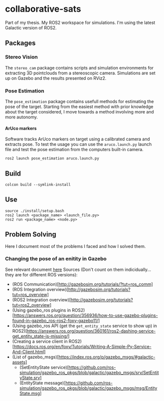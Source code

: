 # collaborative-sats
Part of my thesis. My ROS2 workspace for simulations. I'm using the latest Galactic version of ROS2.

## Packages

### Stereo Vision

The `stereo_cam` package contains scripts and simulation environments for extracting 3D pointclouds from a stereoscopic camera. Simulations are set up on Gazebo and the results presented on RViz2.

### Pose Estimation

The `pose_estimation` package contains usefull methods for estimating the pose of the target. Starting from the easiest method with prior knowledge about the target considered, I move towards a method involving more and more autonomy.

#### ArUco markers

Software tracks ArUco markers on target using a calibrated camera and extracts pose. To test the usage you can use the `aruco.launch.py` launch file and test the pose estimation from the computers built-in camera.
```console
ros2 launch pose_estimation aruco.launch.py
```

## Build
```console
colcon build --symlink-install
```

## Use
```console
source ./install/setup.bash
ros2 launch <package_name> <launch_file.py>
ros2 run <package_name> <node.py>
```

## Problem Solving
Here I document most of the problems I faced and how I solved them.

### Changing the pose of an enitity in Gazebo
See relevant document [here](pose_estimation/pose_estimation/README.md)
Sources (Don't count on them indicidually... they are for different ROS versions):
- (ROS Communication)[http://gazebosim.org/tutorials/?tut=ros_comm]
- (ROS Integration overview)[http://gazebosim.org/tutorials?tut=ros_overview]
- (ROS2 Integration overview)[http://gazebosim.org/tutorials?tut=ros2_overview]
- (Using gazebo_ros plugins in ROS2)[https://answers.ros.org/question/356936/how-to-use-gazebo-plugins-found-in-gazebo_ros-ros2-foxy-gazebo11/]
- (Using gazebo_ros API (get the `get_entity_state` service to show up) in ROS2)[https://answers.ros.org/question/360161/ros2-dashing-service-get_entity_state-is-missing/]
- (Creating a service client in ROS2)[https://docs.ros.org/en/foxy/Tutorials/Writing-A-Simple-Py-Service-And-Client.html]
- (List of gazebo_msgs)[https://index.ros.org/p/gazebo_msgs/#galactic-assets]
  - (SetEntityState service)[https://github.com/ros-simulation/gazebo_ros_pkgs/blob/galactic/gazebo_msgs/srv/SetEntityState.srv]
  - (EntityState message)[https://github.com/ros-simulation/gazebo_ros_pkgs/blob/galactic/gazebo_msgs/msg/EntityState.msg]